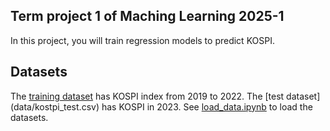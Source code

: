 ## Term project 1 of Maching Learning 2025-1

In this project, you will train regression models to predict KOSPI. 

## Datasets
The [training dataset](data/kospi_train.csv) has KOSPI index from 2019 to 2022. The [test dataset] (data/kostpi_test.csv) has KOSPI in 2023. See [load_data.ipynb](load_data.ipynb) to load the datasets.
